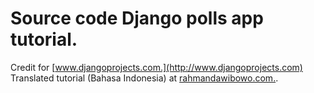 Source code Django polls app tutorial.
=============
Credit for [www.djangoprojects.com.](http://www.djangoprojects.com)
Translated tutorial (Bahasa Indonesia) at [rahmandawibowo.com.](http://www.rahmandawibowo.com/articles/).
